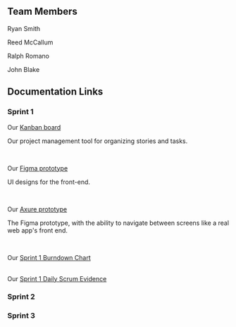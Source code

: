 ## Team Members

Ryan Smith

Reed McCallum

Ralph Romano

John Blake

## Documentation Links

### Sprint 1
<!-- Embed a link: [text to display](URL) -->
<!-- Leave a blank line of spacing between headers, lines of text, links, etc. -->

Our [Kanban board](https://webserviceengineering.visualstudio.com/Web%20Service%20Eng.%20-%20Programming%20Project)

<p>Our project management tool for organizing stories and tasks.</p><br/>

Our [Figma prototype](https://www.figma.com/file/pB2S3zt0c5pR87naSaYagq/Matchmaker-Screens?type=design&mode=design&t=aeT32b5Uxtd5F4nz-1)

<p>UI designs for the front-end.</p><br/>

Our [Axure prototype](https://pyg1ke.axshare.com/?id=1p68ca&p=login&sc=2 )

<p>The Figma prototype, with the ability to navigate between screens like a real web app's front end.</p><br/>

Our [Sprint 1 Burndown Chart](https://raw.githubusercontent.com/RoopleDoops/WebServiceEng/main/docs/Sprint1%20Burndown.png) 
<br/><br/>

Our [Sprint 1 Daily Scrum Evidence](https://github.com/RoopleDoops/WebServiceEng/blob/main/docs/Sprint1%20Daily%20Scrums.md) 
<br/>
### Sprint 2



### Sprint 3
